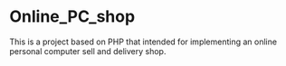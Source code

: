 Online_PC_shop
==============

This is a project based on PHP that intended for 
implementing an online personal computer sell and delivery shop.
